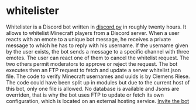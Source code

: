 # whitelister
Whitelister is a Discord bot written in [discord.py](https://discordpy.readthedocs.io/en/latest) in roughly twenty hours. It allows to whitelist Minecraft players from a Discord server. When a user reacts with an emote to a unique bot message, he receives a private message to which he has to reply with his username. If the username given by the user exists, the bot sends a message to a specific channel with three emotes. The user can react one of them to cancel the whitelist request. The two others permit moderators to approve or reject the request. The bot executes then an FTP request to fetch and update a server whitelist.json file. The code to verify Minecraft usernames and uuids is by Clemens Riese. The code could have been split up in modules but due to the current host of this bot, only one file is allowed. No database is available and Jsons are overriden, that is why the bot uses FTP to update or fetch its own configuration, which is located on an external hosting service. [Invite the bot](https://discordapp.com/api/oauth2/authorize?client_id=688447035904622665&permissions=537656528&scope=bot)
